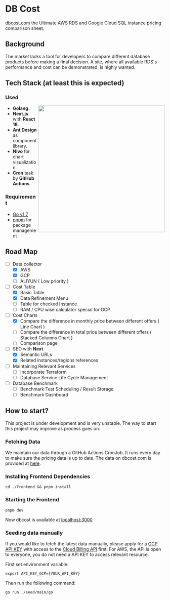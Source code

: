 # DB Cost

[dbcost.com](https://dbcost.com) the Ultimate AWS RDS and Google Cloud SQL instance pricing comparison sheet.

## Background

The market lacks a tool for developers to compare different database products before making a final decision. A site, where all available RDS's performance and cost can be demonstrated, is highly wanted.

## Tech Stack (at least this is expected)

### Used

<img src="https://user-images.githubusercontent.com/56376387/198507390-358bf549-cc8f-4c57-946d-1ba38ea79fdc.svg" width="400" align="right"></img>

- **Golang**.
- **Next.js** with **React 18**.
- **Ant Design** as component library.
- **Nivo** for chart visualization.
- **Cron** task by **GitHub Actions**.

### Requirement

- [Go v1.7](https://go.dev/dl/)
- [pnpm](https://pnpm.io) for package management

## Road Map

- [ ] Data collector
  - [x] AWS
  - [x] GCP
  - [ ] ALIYUN ( Low priority )
- [ ] Cost Table
  - [x] Basic Table
  - [x] Data Refinement Menu
  - [ ] Table for checked Instance
  - [ ] RAM / CPU wise calculator special for GCP
- [ ] Cost Charts
  - [x] Compare the difference in monthly price between different offers ( Line Chart )
  - [ ] Compare the difference in total price between different offers ( Stacked Columns Chart )
  - [ ] Comparison page
- [ ] SEO with **Next**
  - [x] Semantic URLs
  - [x] Related instances/regions references
- [ ] Maintaining Relevant Services
  - [ ] Incorporate Terraform
  - [ ] Database Service Life Cycle Management
- [ ] Database Benchmark
  - [ ] Benchmark Test Scheduling / Result Storage
  - [ ] Benchmark Dashboard

## How to start?

This project is under development and is very unstable. The way to start this project may improve as process goes on.

### Fetching Data

We maintain our data through a GitHub Actions CronJob. It runs every day to make sure the pricing data is up to date. The data on dbcost.com is provided at [here](https://github.com/bytebase/dbcost/blob/main/data/dbInstance.json).

### Installing Frontend Dependencies

```
cd ./frontend && pnpm install
```

### Starting the Frontend

```
pnpm dev
```

Now dbcost is available at [localhost:3000](localhost:3000)

### Seeding data manually

If you would like to fetch the latest data manually, please apply for a [GCP API KEY](https://cloud.google.com/apigee/docs/api-platform/security/api-keys) with access to the [Cloud Billing API](https://cloud.google.com/billing/docs/reference/rest) first. For AWS, the API is open to everyone, you do not need a API KEY to access relevant resource.

First set environment variable:

```
export API_KEY_GCP={YOUR_API_KEY}
```

Then run the following command:

```
go run ./seed/main/go
```
